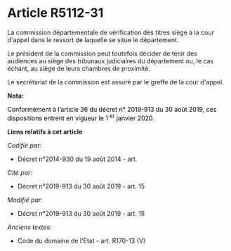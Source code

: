 # Article R5112-31

La commission départementale de vérification des titres siège à la cour d'appel dans le ressort de laquelle se situe le
département.

Le président de la commission peut toutefois décider de tenir des audiences au siège des tribunaux judiciaires du département
ou, le cas échant, au siège de leurs chambres de proximité.

Le secrétariat de la commission est assuré par le greffe de la cour d'appel.

**Nota:**

<font color="black">Conformément à l’article 36 du décret n° 2019-913 du 30 août 2019, ces dispositions entrent en vigueur le
1
    <sup>er</sup> janvier 2020.</font>

**Liens relatifs à cet article**

_Codifié par_:

  - Décret n°2014-930 du 19 août 2014 - art.

_Cité par_:

  - Décret n°2019-913 du 30 août 2019 - art. 15

_Modifié par_:

  - Décret n°2019-913 du 30 août 2019 - art. 15

_Anciens textes_:

  - Code du domaine de l'Etat - art. R170-13 (V)

